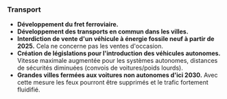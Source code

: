 ### Transport

* **Développement du fret ferroviaire.**
* **Développement des transports en commun dans les villes.**
* **Interdiction de vente d'un véhicule à énergie fossile neuf à partir de 2025.** Cela ne concerne pas les ventes d'occasion.
* **Création de législations pour l'introduction des véhicules autonomes.** Vitesse maximale augmentée pour les systèmes autonomes, distances de sécurités diminuées (convois de voitures/poids lourds).
* **Grandes villes fermées aux voitures non autonomes d'ici 2030.** Avec cette mesure les feux pourront être supprimés et le trafic fortement fluidifié.

